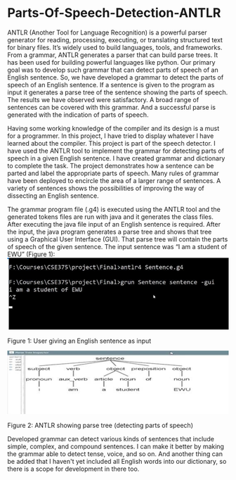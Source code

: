 # Parts-Of-Speech-Detection-ANTLR
ANTLR (Another Tool for Language Recognition) is a powerful parser generator for reading, processing, executing, or translating structured text for binary files. It’s widely used to build languages, tools, and frameworks. From a grammar, ANTLR generates a parser that can build parse trees. It has been used for building powerful languages like python. Our primary goal was to develop such grammar that can detect parts of speech of an English sentence. So, we have developed a grammar to detect the parts of speech of an English sentence. If a sentence is given to the program as input it generates a parse tree of the sentence showing the parts of speech. The results we have observed were satisfactory. A broad range of sentences can be covered with this grammar. And a successful parse is generated with the indication of parts of speech.

Having some working knowledge of the compiler and its design is a must for a programmer. In this project, I have tried to display whatever I have learned about the compiler. This project is part of the speech detector. I have used the ANTLR tool to implement the grammar for detecting parts of speech in a given English sentence. I have created grammar and dictionary to complete the task. The project demonstrates how a sentence can be parted and label the appropriate parts of speech. Many rules of grammar have been deployed to encircle the area of a larger range of sentences. A variety of sentences shows the possibilities of improving the way of dissecting an English sentence.

The grammar program file (.g4) is executed using the ANTLR tool and the generated tokens files are run with java and it generates the class files. After executing the java file input of an English sentence is required. After the input, the java program generates a parse tree and shows that tree using a Graphical User Interface (GUI). That parse tree will contain the parts of speech of the given sentence. The input sentence was “I am a student of EWU” (Figure 1): 
![](Parts%20Of%20Speech%20Detection%20ANTLR/image001.png)

Figure 1:  User giving an English sentence as input

![](Parts%20Of%20Speech%20Detection%20ANTLR/image002.jpg)

Figure 2:  ANTLR showing parse tree (detecting parts of speech)

Developed grammar can detect various kinds of sentences that include simple, complex, and compound sentences. I can make it better by making the grammar able to detect tense, voice, and so on. And another thing can be added that I haven't yet included all English words into our dictionary, so there is a scope for development in there too. 
